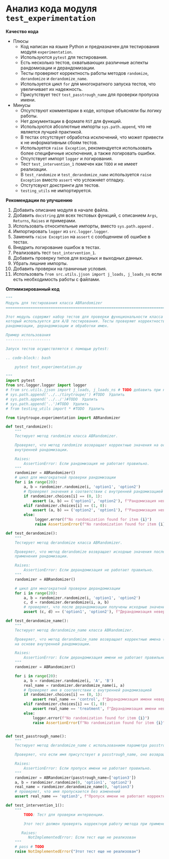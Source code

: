 # Анализ кода модуля `test_experimentation`

**Качество кода**
-  Плюсы
    - Код написан на языке Python и предназначен для тестирования модуля `experimentation`.
    - Используются `pytest` для тестирования.
    - Есть несколько тестов, охватывающих различные аспекты рандомизации и дерандомизации.
    - Тесты проверяют корректность работы методов `randomize`, `derandomize` и `derandomize_name`.
    - Используется цикл `for` для многократного запуска тестов, что увеличивает их надежность.
    - Присутствует тест `test_passtrough_name` для проверки пропуска имени.
-  Минусы
    - Отсутствуют комментарии в коде, которые объясняли бы логику работы.
    - Нет документации в формате `RST` для функций.
    - Используются абсолютные импорты `sys.path.append`, что не является лучшей практикой.
    - В тестах отсутствует обработка исключений, что может привести к не информативным сбоям тестов.
    -  Используется `raise Exception`, рекомендуется использовать более специфичные исключения, а также логировать ошибки.
    -  Отсутствует импорт `logger` и логирования.
    -  Тест `test_intervention_1` помечен как `TODO` и не имеет реализации.
    -  В `test_randomize` и `test_derandomize_name`  используется  `raise Exception`  вместо `assert` что усложняет отладку.
    -  Отстутсвуют докстринги для тестов.
     - `testing_utils` не импортируется.

**Рекомендации по улучшению**
1.  Добавить описание модуля в начале файла.
2.  Добавить `docstring` для всех тестовых функций, с описанием `Args`, `Returns`, `Raises` и примерами.
3.  Использовать относительные импорты, вместо `sys.path.append` .
4.  Импортировать `logger` из `src.logger.logger`.
5.  Заменить `raise Exception` на `assert` с сообщением об ошибке в тестах.
6.  Внедрить логирование ошибок в тестах.
7.  Реализовать тест `test_intervention_1`.
8.  Добавить проверку типов для входных и выходных данных.
9.  Убрать лишние импорты.
10. Добавить проверки на граничные условия.
11. Использовать `from src.utils.jjson import j_loads, j_loads_ns` если есть необходимость работы с файлами.

**Оптимизированный код**
```python
"""
Модуль для тестирования класса ABRandomizer
=========================================================================================

Этот модуль содержит набор тестов для проверки функциональности класса ABRandomizer,
который используется для A/B тестирования. Тесты проверяют корректность методов
рандомизации, дерандомизации и обработки имен.

Пример использования
--------------------

Запуск тестов осуществляется с помощью pytest:

.. code-block:: bash

    pytest test_experimentation.py

"""
import pytest
from src.logger.logger import logger
# from src.utils.jjson import j_loads, j_loads_ns # TODO добавить при необходимости
# sys.path.append('../../tinytroupe/') #TODO  Удалить
# sys.path.append('../../')#TODO  Удалить
# sys.path.append('..')#TODO  Удалить
# from testing_utils import * #TODO  Удалить

from tinytroupe.experimentation import ABRandomizer

def test_randomize():
    """
    Тестирует метод randomize класса ABRandomizer.

    Проверяет, что метод randomize возвращает корректные значения на основе
    внутренней рандомизации.

    Raises:
        AssertionError: Если рандомизация не работает правильно.
    """
    randomizer = ABRandomizer()
    # цикл для многократной проверки рандомизации
    for i in range(20):
        a, b = randomizer.randomize(i, 'option1', 'option2')
        # Проверяет значения в соответствии с внутренней рандомизацией
        if randomizer.choices[i] == (0, 1):
            assert (a, b) == ('option1', 'option2'), f"Рандомизация неверна для item {i}, ожидалось ('option1', 'option2'), получено {a, b}"
        elif randomizer.choices[i] == (1, 0):
            assert (a, b) == ('option2', 'option1'), f"Рандомизация неверна для item {i}, ожидалось ('option2', 'option1'), получено {a, b}"
        else:
             logger.error(f"No randomization found for item {i}")
             raise AssertionError(f"No randomization found for item {i}")

def test_derandomize():
    """
    Тестирует метод derandomize класса ABRandomizer.

    Проверяет, что метод derandomize возвращает исходные значения после
    применения рандомизации.

    Raises:
        AssertionError: Если дерандомизация не работает правильно.
    """
    randomizer = ABRandomizer()

    # цикл для многократной проверки дерандомизации
    for i in range(20):
        a, b = randomizer.randomize(i, 'option1', 'option2')
        c, d = randomizer.derandomize(i, a, b)
        # проверяет, что после дерандомизации получены исходные значения
        assert (c, d) == ('option1', 'option2'), f"Дерандомизация неверна для item {i}, ожидалось ('option1', 'option2'), получено {c, d}"

def test_derandomize_name():
    """
    Тестирует метод derandomize_name класса ABRandomizer.

    Проверяет, что метод derandomize_name возвращает корректные имена ('control' или 'treatment')
    на основе внутренней рандомизации.

    Raises:
        AssertionError: Если дерандомизация имени не работает правильно.
    """
    randomizer = ABRandomizer()

    for i in range(20):
        a, b = randomizer.randomize(i, 'A', 'B')
        real_name = randomizer.derandomize_name(i, a)
        # Проверяет имя в соответствии с внутренней рандомизацией
        if randomizer.choices[i] == (0, 1):
            assert real_name == 'control', f"Дерандомизация имени неверна для item {i}, ожидалось 'control', получено {real_name}"
        elif randomizer.choices[i] == (1, 0):
            assert real_name == 'treatment', f"Дерандомизация имени неверна для item {i}, ожидалось 'treatment', получено {real_name}"
        else:
            logger.error(f"No randomization found for item {i}")
            raise AssertionError(f"No randomization found for item {i}")


def test_passtrough_name():
    """
    Тестирует метод derandomize_name с использованием параметра passtrough_name.

    Проверяет, что если имя присутствует в passtrough_name, оно возвращается без изменений.

    Raises:
        AssertionError: Если пропуск имени не работает правильно.
    """
    randomizer = ABRandomizer(passtrough_name=['option3'])
    a, b = randomizer.randomize(0, 'option1', 'option2')
    real_name = randomizer.derandomize_name(0, 'option3')
    # проверяет, что имя пропускается без изменений
    assert real_name == 'option3', f"Пропуск имени не работает корректно, ожидалось 'option3', получено {real_name}"

def test_intervention_1():
    """
        TODO: Тест для проверки интервенции.

        Этот тест должен проверять корректную работу метода при применении интервенций.

       Raises:
          NotImplementedError: Если тест еще не реализован
    """
    # pass # TODO
    raise NotImplementedError("Этот тест еще не реализован")
```